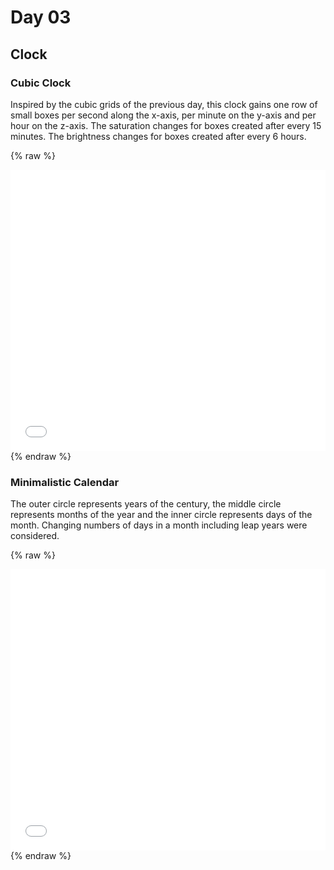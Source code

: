 # Day 03

## Clock

### Cubic Clock

Inspired by the cubic grids of the previous day, this clock gains one row of small boxes per second along the x-axis, per minute on the y-axis and per hour on the z-axis. The saturation changes for boxes created after every 15 minutes. The brightness changes for boxes created after every 6 hours.

{% raw %}
<iframe src="content/day03/01/embed.html" width="100%" height="450" frameborder="no"></iframe>
{% endraw %}

### Minimalistic Calendar

The outer circle represents years of the century, the middle circle represents months of the year and the inner circle represents days of the month. Changing numbers of days in a month including leap years were considered.

{% raw %}
<iframe src="content/day03/02/embed.html" width="100%" height="450" frameborder="no"></iframe>
{% endraw %}